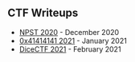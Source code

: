 ## CTF Writeups
- [NPST 2020](https://github.com/WastefulNick/npst-2020) - December 2020
- [0x41414141 2021](0x41414141) - January 2021
- [DiceCTF 2021](DiceCTF) - February 2021